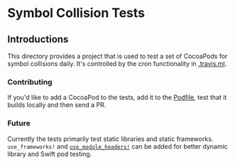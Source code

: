 # Symbol Collision Tests

## Introductions

This directory provides a project that is used to test a set of CocoaPods for symbol
collisions daily.  It's controlled by the cron functionality in
[.travis.ml](../.travis.yml).

### Contributing

If you'd like to add a CocoaPod to the tests, add it to the
[Podfile](Podfile), test that it builds locally and then send a PR.

### Future

Currently the tests primarily test static libraries and static frameworks.
`use_frameworks!` and
[`use_module_headers!`](http://blog.cocoapods.org/CocoaPods-1.5.0/) can be
added for better dynamic library and Swift pod testing.
